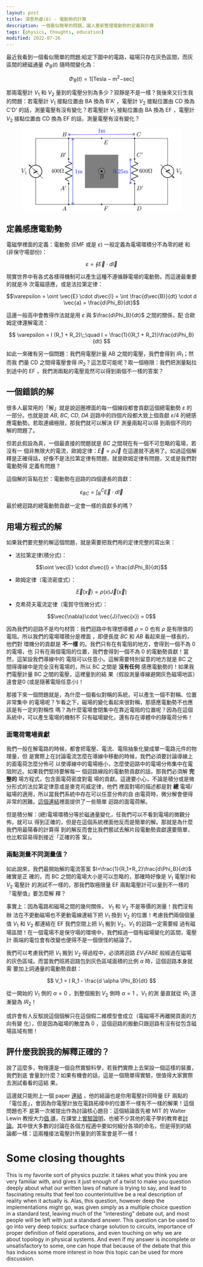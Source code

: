 ```yaml
---
layout: post
title: 深思熟慮(6) - 電動勢的計算
description: 一個看似簡單的問題，讓人重新整理電動勢的定義與計算
tags: [physics, thoughts, education]
modified: 2022-07-26
---
```


最近我看到一個看似簡單的問題:給定下圖中的電路，磁場只存在灰色區間，而灰區間的總磁通量
$\Phi_B(t)$ 隨時間變化為：

$$\Phi_B(t) = 1 [\mathrm{Tesla-m}^{2}\mathrm{-sec}]$$

那兩電壓計 $V_1$ 和 $V_{2}$ 量到的電壓分別為多少？寂靜是不是一樣？我後來又衍生我
的問題：若電壓計 $V_1$ 接點位置由 BA 換為 B'A' ，電壓計 $V_2$ 接點位置由 CD 換為
C'D' 的話，測量電壓有沒有變化？若電壓計 $V_1$ 接點位置由 BA 換為 EF ，電壓計
$V_2$ 接點位置由 CD 換為 EF 的話，測量電壓有沒有變化？

<figure >
	<img src="/images/posts/20220722/circuit.png" alt="">
</figure>

## 定義感應電動勢

電磁學裡面的定義：電動勢 (EMF 或是 $\varepsilon$) 一般定義為電場環積分不為零的總
和(非保守場部份)：

$$\varepsilon = \oint \vec{E}\cdot d\vec{l}$$

現實世界中有各式各樣得機制可以產生這種不遵循靜電場的電動勢。而這邊最重要的就是冷
次電磁感應，或是法拉第定律：

$$\varepsilon = \oint \vec{E} \cdot d\vec{l} = \int \frac{d\vec{B}}{dt} \cdot d \vec{a}  = \frac{d\Phi_B}{dt}$$

這邊一般高中會教得作法就是用 $\varepsilon$ 與 $\frac{d\Phi_B}{dt}$ 之間的關係，配
合歐姆定律還解電流：

$$
\varepsilon = I (R_1 + R_2)\;;\quad
I = \frac{1}{(R_1 + R_2)}\frac{d\Phi_B}{dt}
$$

如此一來確有另一個問題：我們用電壓計量 AB 之間的電壓，我們會得到 $IR_1$；然而我
們量 CD 之間得電壓會得 $IR_2$？這怎麼可能呢？取一個極限：我們把測量點拉到途中的
EF ，我們測兩點的電壓竟然可以得到兩個不一樣的答案？

## 一個錯誤的解

很多人最常用的「解」就是說迴圈裡面的每一個線段都會貢獻這個總電動勢 $\varepsilon$
的一部分。也就是說 $AB$, $BC$, $CD$, $DA$ 迴路中的四個片段都大致上個貢獻
$\varepsilon/4$ 的總感應電動勢。若取連續極限，那我們就可以解決 EF 測量兩點可以得
到兩個不同的解的問題了。

但若此假設為真，一個最直接的問題就是 $BC$ 之間現在有一個不可忽略的電場，若沒有一
個非無限大的電流，歐姆定律：$\vec{E} = \rho \vec{J}$ 在這邊就不適用了。如過這個解
釋是正確得話，好像不是法拉第定律有問題，就是歐姆定律有問題，又或是我們對電動勢得
定義有問題？

這個解的盲點在於：電動勢在迴路的四個邊長的貢獻：

$$\varepsilon_{BC} = \int_B^C \vec{E}\cdot d\vec{l}$$

最於總迴路的總電動勢貢獻一定會一樣的貢獻多的嗎？

## 用場方程式的解

如果我們要完整的解這個問題，就是需要把我們用的定律完整的寫出來：

- 法拉第定律(積分式)：

$$\oint \vec{E} \cdot d\vec{l} = \frac{d\Phi_B}{dt}$$

- 歐姆定律（電流密度式）：

$$ \vec{E} (\vec{x}) = \rho(x) \vec{J}(\vec{x}) $$

- 克希荷夫電流定律（電賀守恆微分式）：

$$\vec{\nabla}\cdot \vec{J}(\vec{x}) = 0$$

因為我們的迴路不是均勻材質：我們迴路中有理想導體 $\rho=0$ 也有 $\rho$ 是有限值的
電阻。所以我們的電場環積分是裡面 ，即便長度 $BC$ 和 $AB$ 看起來是一樣長的，他們對
環機分的貢獻是 **不一樣** 的。我們只有在有電阻的地方，會得到一個不為 0 的電場，也
只有在兩個電阻的位置，我們會得到一個不為 0 的電動勢貢獻！當然，這架設我們導線中的
電阻可以任意小。這解需要特別留意的地方就是 BC 之間得導線中是完全沒有電場的，所以
BC 之間是 **沒有任何** 感應電動勢的！如果我們電壓計量 BC 之間的電壓，這裡量到的結
果（假設測量導線避開灰色磁場地區）遠會是0 (或是隨著電阻任意小)！

那接下來一個問題就是，為什麼一個看似對稱的系統，可以產生一個不對稱、位置非常集中
的電場呢？乍看之下，磁場的變化看起來很對稱，那感應電動勢不也應該是有一定的對稱性
嗎？為什麼電場會閉集中在靠近電阻的位置呢？因為在這個系統中，可以產生電場的機制不
只有磁場變化，還有存在導體中的靜電荷分佈！

### 面電荷電場貢獻

我們一般在解電路的時候，都會把電壓、電流、電阻抽象化變成單一電路元件的物理量，但
是實際上在討論電流怎麼在導線中移動的時候，我們必須要討論導線上的面電荷怎麼分佈可
以使導線中的電場極小，怎麼使迴路中的電場分佈集中在電阻附近。如果我們堅持要解每一
個迴路線段的電動勢貢獻的話，那我們必須解 **完整的** 場方程式，包含面電荷密度對電
場的貢獻。這邊要小心，不論是積分或是微分形式的法拉第定律意或是麥克司威定律，他們
裡面對場的描述都是對 **總** 電場/磁場的適用，所以當我們系統中存在可以任意分佈的自
由電荷時，微分解會便得非常的困難。[這個連結][surfacechargesol]裡面提供了一些簡單
迴路的面電荷解。

但是積分解：(總)電場環積分等於磁通量變化，任我們可以不看到電場的微觀分佈，就可以
得到正確的，但是在這個系統裡面他反而是簡單的解。那就是為什麼我們用最陽春的計算得
到的解反而會比我們嘗試去解片段電動勢貢獻還要簡單，也比較容易得到接近「正確的答
案」。

[surfacechargesol]: https://www.glowscript.org/#/user/matterandinteractions/folder/matterandinteractions/program/18-SurfaceCharge

### 兩點測量不同測量值？

如此說來，我們最開始解的電流答案 $I=\frac{1}{R_1+R_2}\frac{d\Phi_B}{dt}$ 確實是正
確的，而 BC 之間的電場大小是可以忽略的，那確時好像是 $V_1$ 電壓計和 $V_2$ 電壓計
的測試不一樣的，那我們取極限量 EF 兩點電壓計可以量到不一樣的「電壓值」要怎麼解
釋？

事實上：因為電路和磁場之間的幾何關係， $V_1$ 和 $V_2$ 不是等價的測量！我們沒有辦
法在不更動磁場也不更動電線連結下把 $V_1$ 換到 $V_2$ 的位置！考慮我們兩個個量值
$V_1$ 和 $V_2$ 都連結在 EF 我們空間上把 $V_1$ 搬到 $V_2$，$V_1$ 的迴路一定需要經
過有磁場區間！在一個電場不是保守場的環境中，我們經過一個有磁場變化的區間，電壓計
兩端的電位會有改變也便得不是一個很怪的結論了。

我們可以考慮我們把 $V_1$ 搬到 $V_2$ 得過程中，必須將迴路 $EV_1FABE$ 般經過在磁場
的灰色區域。而當我們班將迴路包到灰色區域面積的比例 $\alpha$ 時，這個迴路本身就需
要加上詞通量的電動勢貢獻：

$$
V_1 = I R_1 - \frac{d \alpha \Phi_B}{dt}
$$

從一開始的 $V_1$ 側的 $\alpha=0$ ，到整個搬到 $V_2$ 側時 $\alpha=1$ ，$V_1$ 的測
量直就從 $IR_1$ 逐漸變為 $IR_2$！

或許會有人反駁說這個個解只在這個假二維模型會成立（電磁場不再離開頁面的方向有變
化），但是因為磁場的散度為 0 ，這個迴路的搬動只跟迴路有沒有從包含磁場區域有關！

## 評什麼我說我的解釋正確的？

說了這麼多，物理還是一個自然實驗科學，若我們實際上去架設一個這樣的裝置，我們到底
會量到什麼？如果有機會的話，這是一個簡單得實驗，很值得大家實際去測試看看的這結
果。

這邊就只能附上一個 paper [連結][paper] ，他的結論也是你用電壓計同時量 EF 兩點的
「電位差」，會因為你電壓計放在電路拓樸中的位置不一樣有不一樣的解果！這個問題也不
是第一次被提出作為討論核心題目：這個結論首先被 MIT 的 Walter Lewin 教授大力[倡
導][youtube1]，在課堂上[實驗證明][youtube3]，也被不少其他的電子學的教育者[討
論][youtube2]。其中很大多數的討論在各個方程適中要如何細分各項的命名，但是得到的結
論都一樣：這兩種接法電壓計所量到的答案會是不一樣！

[paper]: https://aapt.scitation.org/doi/10.1119/1.12923
[youtube1]: https://www.youtube.com/watch?app=desktop&v=LzT_YZ0xCFY
[youtube2]: https://www.youtube.com/watch?v=0TTEFF0D8SA
[youtube3]: https://youtu.be/nGQbA2jwkWI?t=2990

# Some closing thoughts

This is my favorite sort of physics puzzle: it takes what you think you are very
familiar with, and gives it just enough of a twist to make you question deeply
about what our written laws of nature is trying to say, and lead to fascinating
results that feel too counterintuitive be a real description of reality when it
actually is. Alas, this question, however deep the implementations might go, was
given simply as a multiple choice question in a standard test, leaving much of
the "interesting" debate out, and most people will be left with just a standard
answer. This question can be used to go into very deep topics: surface charge
solution to circuits, importance of proper definition of field operations, and
even touching on why we are about topology in physical systems. And even if my
answer is incomplete or unsatisfactory to some, one can hope that because of the
debate that this has induces some more interest in how this topic can be used for
more discussion.
